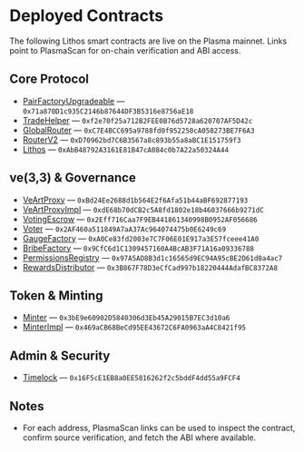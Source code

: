 # Deployed Contracts

The following Lithos smart contracts are live on the Plasma mainnet. Links point to PlasmaScan for on-chain verification and ABI access.

## Core Protocol

- [PairFactoryUpgradeable](https://plasmascan.to/address/0x71a870D1c935C2146b87644DF3B5316e8756aE18) — `0x71a870D1c935C2146b87644DF3B5316e8756aE18`
- [TradeHelper](https://plasmascan.to/address/0xf2e70f25a712B2FEE0B76d5728a620707AF5D42c) — `0xf2e70f25a712B2FEE0B76d5728a620707AF5D42c`
- [GlobalRouter](https://plasmascan.to/address/0xC7E4BCC695a9788fd0f952250cA058273BE7F6A3) — `0xC7E4BCC695a9788fd0f952250cA058273BE7F6A3`
- [RouterV2](https://plasmascan.to/address/0xD70962bd7C6B3567a8c893b55a8aBC1E151759f3) — `0xD70962bd7C6B3567a8c893b55a8aBC1E151759f3`
- [Lithos](https://plasmascan.to/address/0xAbB48792A3161E81B47cA084c0b7A22a50324A44) — `0xAbB48792A3161E81B47cA084c0b7A22a50324A44`

## ve(3,3) & Governance

- [VeArtProxy](https://plasmascan.to/address/0xBd24Ee2688d1b564E2f6Afa51b44aBF692877193) — `0xBd24Ee2688d1b564E2f6Afa51b44aBF692877193`
- [VeArtProxyImpl](https://plasmascan.to/address/0xdE68b70dCB2c5A8fd1802e18b46037666b9271dC) — `0xdE68b70dCB2c5A8fd1802e18b46037666b9271dC`
- [VotingEscrow](https://plasmascan.to/address/0x2Eff716Caa7F9EB441861340998B0952AF056686) — `0x2Eff716Caa7F9EB441861340998B0952AF056686`
- [Voter](https://plasmascan.to/address/0x2AF460a511849A7aA37Ac964074475b0E6249c69) — `0x2AF460a511849A7aA37Ac964074475b0E6249c69`
- [GaugeFactory](https://plasmascan.to/address/0xA0Ce83fd2003e7C7F06E01E917a3E57fceee41A0) — `0xA0Ce83fd2003e7C7F06E01E917a3E57fceee41A0`
- [BribeFactory](https://plasmascan.to/address/0x9CfC6d1C1309457160A4BcAB3F71A16a09336788) — `0x9CfC6d1C1309457160A4BcAB3F71A16a09336788`
- [PermissionsRegistry](https://plasmascan.to/address/0x97A5AD8B3d1c16565d9EC94A95cBE2D61d0a4ac7) — `0x97A5AD8B3d1c16565d9EC94A95cBE2D61d0a4ac7`
- [RewardsDistributor](https://plasmascan.to/address/0x3B867F78D3eCfCad997b18220444AdafBC8372A8) — `0x3B867F78D3eCfCad997b18220444AdafBC8372A8`

## Token & Minting

- [Minter](https://plasmascan.to/address/0x3bE9e60902D5840306d3Eb45A29015B7EC3d10a6) — `0x3bE9e60902D5840306d3Eb45A29015B7EC3d10a6`
- [MinterImpl](https://plasmascan.to/address/0x469aCB68BeCd95EE43672C6FA0963aA4C8421f95) — `0x469aCB68BeCd95EE43672C6FA0963aA4C8421f95`

## Admin & Security

- [Timelock](https://plasmascan.to/address/0x16F5cE1EB8a0EE5816262f2c5bddF4dd55a9FCF4) — `0x16F5cE1EB8a0EE5816262f2c5bddF4dd55a9FCF4`

## Notes

- For each address, PlasmaScan links can be used to inspect the contract, confirm source verification, and fetch the ABI where available.
